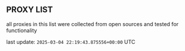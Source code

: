 ## PROXY LIST

all proxies in this list were collected from open sources and tested for functionality

last update: `2025-03-04 22:19:43.875556+00:00` UTC